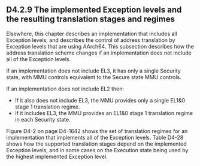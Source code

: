 ## D4.2.9 The implemented Exception levels and the resulting translation stages and regimes

Elsewhere, this chapter describes an implementation that includes all Exception levels, and describes the control of address translation by Exception levels that are using AArch64. This subsection describes how the address translation scheme changes if an implementation does not include all of the Exception levels.

If an implementation does not include EL3, it has only a single Security state, with MMU controls equivalent to the Secure state MMU controls.

If an implementation does not include EL2 then:
* If it also does not include EL3, the MMU provides only a single EL1&0 stage 1 translation regime. 
* If it includes EL3, the MMU provides an EL1&0 stage 1 translation regime in each Security state.

Figure D4-2 on page D4-1642 shows the set of translation regimes for an implementation that implements all of the Exception levels. Table D4-28 shows how the supported translation stages depend on the implemented Exception levels, and in some cases on the Execution state being used by the highest implemented Exception level.

